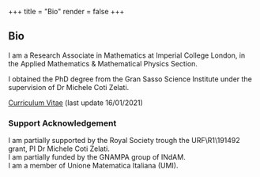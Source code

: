 +++
title = "Bio"
render = false
+++

## Bio
I am a Research Associate in Mathematics at Imperial College London, in the Applied Mathematics & Mathematical Physics Section.

I obtained the PhD degree from the Gran Sasso Science Institute under the supervision of Dr Michele Coti Zelati.

[Curriculum Vitae](cv.pdf) (last update 16/01/2021)


### Support Acknowledgement
I am partially supported by the Royal Society trough the URF\R1\191492 grant, PI Dr Michele Coti Zelati.  
I am partially funded by the GNAMPA group of INdAM.  
I am a member of Unione Matematica Italiana (UMI).
